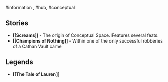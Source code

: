 #information , #hub, #conceptual
## Stories

- **[[Screams]]** - The origin of Conceptual Space. Features several feats.
- **[[Champions of Nothing]]** - Within one of the only successful robberies of a Cathan Vault came 

## Legends
- **[[The Tale of Lauren]]**